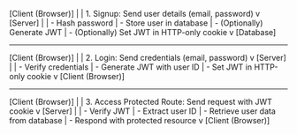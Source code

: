 [Client (Browser)]
      |
      | 1. Signup: Send user details (email, password)
      v
[Server]
      |
      | - Hash password
      | - Store user in database
      | - (Optionally) Generate JWT
      | - (Optionally) Set JWT in HTTP-only cookie
      v
[Database]

---

[Client (Browser)]
      |
      | 2. Login: Send credentials (email, password)
      v
[Server]
      |
      | - Verify credentials
      | - Generate JWT with user ID
      | - Set JWT in HTTP-only cookie
      v
[Client (Browser)]

---

[Client (Browser)]
      |
      | 3. Access Protected Route: Send request with JWT cookie
      v
[Server]
      |
      | - Verify JWT
      | - Extract user ID
      | - Retrieve user data from database
      | - Respond with protected resource
      v
[Client (Browser)]

